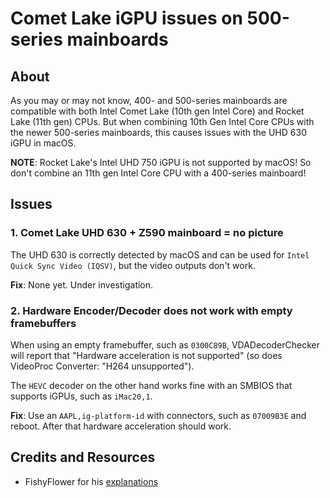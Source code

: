 # Comet Lake iGPU issues on 500-series mainboards

## About

As you may or may not know, 400- and 500-series mainboards are compatible with both Intel Comet Lake (10th gen Intel Core) and Rocket Lake (11th gen) CPUs. But when combining 10th Gen Intel Core CPUs with the newer 500-series mainboards, this causes issues with the UHD 630 iGPU in macOS.

**NOTE**: Rocket Lake's Intel UHD 750 iGPU is not supported by macOS! So don't combine an 11th gen Intel Core CPU with a 400-series mainboard!

## Issues

### 1. Comet Lake UHD 630 + Z590 mainboard = no picture

The UHD 630 is correctly detected by macOS and can be used for `Intel Quick Sync Video (IQSV)`, but the video outputs don't work.

**Fix**: None yet. Under investigation.

### 2. Hardware Encoder/Decoder does not work with empty framebuffers
When using an empty framebuffer, such as `0300C89B`, VDADecoderChecker will report that "Hardware acceleration is not supported" (so does VideoProc Converter: "H264 unsupported"). 

The `HEVC` decoder on the other hand works fine with an SMBIOS that supports iGPUs, such as `iMac20,1`.

**Fix**: Use an `AAPL,ig-platform-id` with connectors, such as `07009B3E` and reboot. After that hardware acceleration should work.

## Credits and Resources

- FishyFlower for his [explanations](https://github.com/dortania/bugtracker/issues/277)
